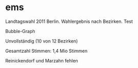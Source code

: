 # ems
Landtagswahl 2011 Berlin. Wahlergebnis nach Bezirken. Test

Bubble-Graph

Unvollständig (10 von 12 Bezirken)

Gesamtzahl Stimmen: 1,4 Mio Stimmen

Reinickendorf und Marzahn fehlen
